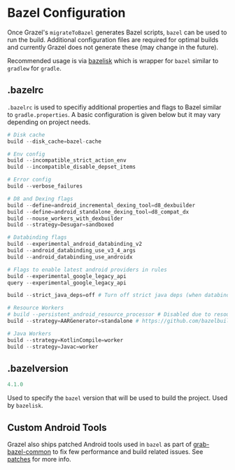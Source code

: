 # Bazel Configuration

Once Grazel's `migrateToBazel` generates Bazel scripts, `bazel` can be used to run the build.
Additional configuration files are required for optimal builds and currently Grazel does not
generate these (may change in the future).

Recommended usage is via [bazelisk](https://github.com/bazelbuild/bazelisk) which is wrapper
for `bazel` similar to `gradlew` for `gradle`.

## .bazelrc

`.bazelrc` is used to specifiy additional properties and flags to Bazel similar
to `gradle.properties`. A basic configuration is given below but it may vary depending on project
needs.

```python
# Disk cache
build --disk_cache=bazel-cache

# Env config
build --incompatible_strict_action_env
build --incompatible_disable_depset_items

# Error config
build --verbose_failures

# D8 and Dexing flags
build --define=android_incremental_dexing_tool=d8_dexbuilder
build --define=android_standalone_dexing_tool=d8_compat_dx
build --nouse_workers_with_dexbuilder
build --strategy=Desugar=sandboxed

# Databinding flags
build --experimental_android_databinding_v2
build --android_databinding_use_v3_4_args
build --android_databinding_use_androidx

# Flags to enable latest android providers in rules
build --experimental_google_legacy_api
query --experimental_google_legacy_api

build --strict_java_deps=off # Turn off strict java deps (when databinding enabled)

# Resource Workers
# build --persistent_android_resource_processor # Disabled due to resource merging error (when databinding enabled)
build --strategy=AARGenerator=standalone # https://github.com/bazelbuild/bazel/issues/9207#issuecomment-522727482

# Java Workers
build --strategy=KotlinCompile=worker
build --strategy=Javac=worker
```

## .bazelversion

```python
4.1.0
```

Used to specify the `bazel` version that will be used to build the project. Used by `bazelisk`.

## Custom Android Tools

Grazel also ships patched Android tools used in `bazel` as part
of [grab-bazel-common](https://github.com/grab/grab-bazel-common) to fix few performance and build
related issues. See [patches](https://github.com/grab/grab-bazel-common/tree/master/patches) for
more info. 

